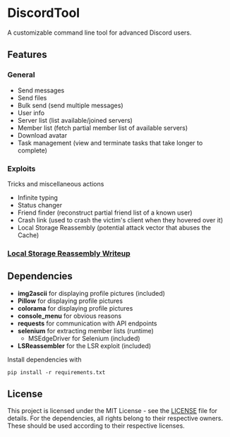 # DiscordTool
A customizable command line tool for advanced Discord users.

## Features
### General
* Send messages
* Send files
* Bulk send (send multiple messages)
* User info
* Server list (list available/joined servers)
* Member list (fetch partial member list of available servers)
* Download avatar
* Task management (view and terminate tasks that take longer to complete)
### Exploits
Tricks and miscellaneous actions
* Infinite typing
* Status changer
* Friend finder (reconstruct partial friend list of a known user)
* Crash link (used to crash the victim's client when they hovered over it)
* Local Storage Reassembly (potential attack vector that abuses the Cache)

### <a href="https://gist.github.com/Raffy27/48f366b49a2a0f298f697669c35fbd8e" target="_blank">Local Storage Reassembly Writeup</a>

## Dependencies
* **img2ascii** for displaying profile pictures (included)
* **Pillow** for displaying profile pictures
* **colorama** for displaying profile pictures
* **console_menu** for obvious reasons
* **requests** for communication with API endpoints
* **selenium** for extracting member lists (runtime)
    * MSEdgeDriver for Selenium (included)
* **LSReassembler** for the LSR exploit (included)

Install dependencies with
```shell
pip install -r requirements.txt
```

## License
This project is licensed under the MIT License -  see the <a href="https://github.com/Raffy27/DiscordTool/blob/master/LICENSE" target="_blank">LICENSE</a> file for details. For the dependencies, all rights belong to their respective owners. These should be used according to their respective licenses.
